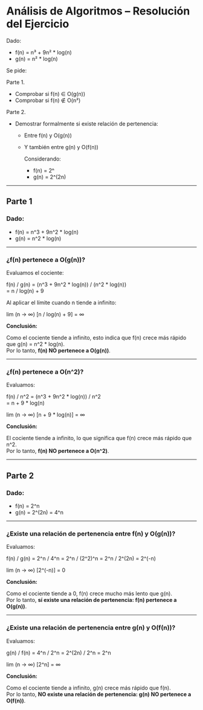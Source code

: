 # Análisis de Algoritmos – Resolución del Ejercicio

Dado:

- f(n) = n³ + 9n² * log(n)
- g(n) = n² * log(n)

Se pide:

Parte 1.
- Comprobar si f(n) ∈ O(g(n))
- Comprobar si f(n) ∉ O(n²)

Parte 2.
- Demostrar formalmente si existe relación de pertenencia:
  - Entre f(n) y O(g(n))
  - Y también entre g(n) y O(f(n))
  
    Considerando:
    - f(n) = 2ⁿ
    - g(n) = 2^(2n)


---

## Parte 1

### Dado:

- f(n) = n^3 + 9n^2 * log(n)
- g(n) = n^2 * log(n)

---

### ¿f(n) pertenece a O(g(n))?

Evaluamos el cociente:

f(n) / g(n) = (n^3 + 9n^2 * log(n)) / (n^2 * log(n))  
= n / log(n) + 9

Al aplicar el límite cuando n tiende a infinito:

lim (n → ∞) [n / log(n) + 9] = ∞

**Conclusión:**

Como el cociente tiende a infinito, esto indica que f(n) crece más rápido que g(n) = n^2 * log(n).  
Por lo tanto, **f(n) NO pertenece a O(g(n))**.  

---

### ¿f(n) pertenece a O(n^2)?

Evaluamos:

f(n) / n^2 = (n^3 + 9n^2 * log(n)) / n^2  
= n + 9 * log(n)

lim (n → ∞) [n + 9 * log(n)] = ∞

**Conclusión:**

El cociente tiende a infinito, lo que significa que f(n) crece más rápido que n^2.  
Por lo tanto, **f(n) NO pertenece a O(n^2)**.

---

## Parte 2

### Dado:

- f(n) = 2^n
- g(n) = 2^(2n) = 4^n

---

### ¿Existe una relación de pertenencia entre f(n) y O(g(n))?

Evaluamos:

f(n) / g(n) = 2^n / 4^n = 2^n / (2^2)^n = 2^n / 2^(2n) = 2^(-n)

lim (n → ∞) [2^(-n)] = 0

**Conclusión:**

Como el cociente tiende a 0, f(n) crece mucho más lento que g(n).  
Por lo tanto, **sí existe una relación de pertenencia: f(n) pertenece a O(g(n))**.

---

### ¿Existe una relación de pertenencia entre g(n) y O(f(n))?

Evaluamos:

g(n) / f(n) = 4^n / 2^n = 2^(2n) / 2^n = 2^n

lim (n → ∞) [2^n] = ∞

**Conclusión:**

Como el cociente tiende a infinito, g(n) crece más rápido que f(n).  
Por lo tanto, **NO existe una relación de pertenencia: g(n) NO pertenece a O(f(n))**.